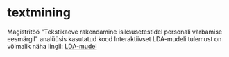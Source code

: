 # textmining
Magistritöö "Tekstikaeve rakendamine isiksusetestidel personali värbamise eesmärgil" analüüsis kasutatud kood
Interaktiivset LDA-mudeli tulemust on võimalik näha lingil:
[LDA-mudel](https://nbviewer.jupyter.org/github/lisetmarleen/textmining/blob/master/LDA_Personality_clustering_final_thesis.ipynb#topic=0&lambda=0.5&term=)
